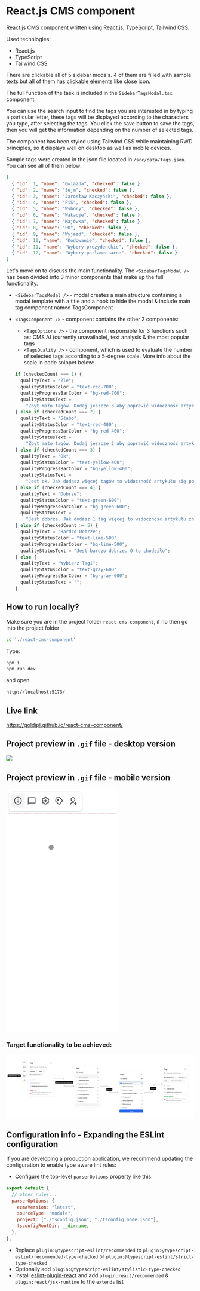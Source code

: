 # React.js CMS component

React.js CMS component written using React.js, TypeScript, Tailwind CSS.

Used technlogies:

- React.js
- TypeScript
- Tailwind CSS

There are clickable all of 5 sidebar modals. 4 of them are filled with sample texts but all of them has clickable elements like close icon.

The full function of the task is included in the `SidebarTagsModal.tsx` component.

You can use the search input to find the tags you are interested in by typing a particular letter, these tags will be displayed according to the characters you type, after selecting the tags. You click the save button to save the tags, then you will get the information depending on the number of selected tags.

The component has been styled using Tailwind CSS while maintaining RWD principles, so it displays well on desktop as well as mobile devices.

Sample tags were created in the json file located in `/src/data/tags.json`. You can see all of them below:

```json
[
  { "id": 1, "name": "Gwiazda", "checked": false },
  { "id": 2, "name": "Sejm", "checked": false },
  { "id": 3, "name": "Jarosław Kaczyński", "checked": false },
  { "id": 4, "name": "PiS", "checked": false },
  { "id": 5, "name": "Wybory", "checked": false },
  { "id": 6, "name": "Wakacje", "checked": false },
  { "id": 7, "name": "Majówka", "checked": false },
  { "id": 8, "name": "PO", "checked": false },
  { "id": 9, "name": "Wyjazd", "checked": false },
  { "id": 10, "name": "Kodowanie", "checked": false },
  { "id": 11, "name": "Wybory prezydenckie", "checked": false },
  { "id": 12, "name": "Wybory parlamentarne", "checked": false }
]
```

Let's move on to discuss the main functionality.
The `<SidebarTagsModal />` has been divided into 3 minor components that make up the full functionality.

- `<SidebarTagsModal />` - modal creates a main structure containing a modal template with a title and a hook to hide the modal & include main tag component named TagsComponent
- `<TagsComponent />` - component contains the other 2 components:

  - `<TagsOptions />` - the component responsible for 3 functions such as: CMS AI (currently unavailable), text analysis & the most popular tags
  - `<TagsQuality />` - component, which is used to evaluate the number of selected tags according to a 5-degree scale. More info about the scale in code snippet below:

  ```typescript
  if (checkedCount === 1) {
    qualityText = "Źle";
    qualityStatusColor = "text-red-700";
    qualityProgressBarColor = "bg-red-700";
    qualityStatusText =
      "Zbyt mało tagów. Dodaj jeszcze 3 aby poprawić widoczność artykułu";
  } else if (checkedCount === 2) {
    qualityText = "Słabo";
    qualityStatusColor = "text-red-400";
    qualityProgressBarColor = "bg-red-400";
    qualityStatusText =
      "Zbyt mało tagów. Dodaj jeszcze 2 aby poprawić widoczność artykułu";
  } else if (checkedCount === 3) {
    qualityText = "Ok";
    qualityStatusColor = "text-yellow-400";
    qualityProgressBarColor = "bg-yellow-400";
    qualityStatusText =
      "Jest ok. Jak dodasz więcej tagów to widoczność artykułu się poprawi";
  } else if (checkedCount === 4) {
    qualityText = "Dobrze";
    qualityStatusColor = "text-green-600";
    qualityProgressBarColor = "bg-green-600";
    qualityStatusText =
      "Jest dobrze. Jak dodasz 1 tag więcej to widoczność artykułu znacznie się poprawi";
  } else if (checkedCount >= 5) {
    qualityText = "Bardzo Dobrze";
    qualityStatusColor = "text-lime-500";
    qualityProgressBarColor = "bg-lime-500";
    qualityStatusText = "Jest bardzo dobrze. O to chodziło";
  } else {
    qualityText = "Wybierz Tagi";
    qualityStatusColor = "text-gray-600";
    qualityProgressBarColor = "bg-gray-600";
    qualityStatusText = "";
  }
  ```

## How to run locally?

Make sure you are in the project folder `react-cms-component`, if no then go into the project folder

```bash
cd './react-cms-component'
```

Type:

```bash
npm i
npm run dev
```

and open

```bash
http://localhost:5173/
```

## Live link

https://goldipl.github.io/react-cms-component/

## Project preview in `.gif` file - desktop version

<img src="./src/assets/gif/tags-component-desktop.gif">

## Project preview in `.gif` file - mobile version

<img src="./src/assets/gif/tags-component-mobile.gif" width="300">

### Target functionality to be achieved:

![screenshot](./src/assets/screenshots/component.jpg)

## Configuration info - Expanding the ESLint configuration

If you are developing a production application, we recommend updating the configuration to enable type aware lint rules:

- Configure the top-level `parserOptions` property like this:

```js
export default {
  // other rules...
  parserOptions: {
    ecmaVersion: "latest",
    sourceType: "module",
    project: ["./tsconfig.json", "./tsconfig.node.json"],
    tsconfigRootDir: __dirname,
  },
};
```

- Replace `plugin:@typescript-eslint/recommended` to `plugin:@typescript-eslint/recommended-type-checked` or `plugin:@typescript-eslint/strict-type-checked`
- Optionally add `plugin:@typescript-eslint/stylistic-type-checked`
- Install [eslint-plugin-react](https://github.com/jsx-eslint/eslint-plugin-react) and add `plugin:react/recommended` & `plugin:react/jsx-runtime` to the `extends` list
